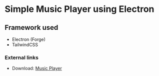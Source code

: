 # Simple Music Player using Electron

## Framework used

- Electron (Forge)
- TailwindCSS

### External links

- Download: [Music Player](https://github.com/kg2714/Simple-Music-Player/releases/download/1.0/mp-e-win32-x64.zip)
